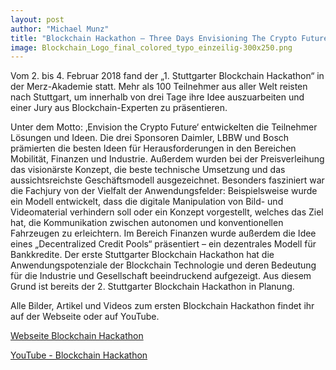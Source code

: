 ```yaml
---
layout: post
author: "Michael Munz"
title: "Blockchain Hackathon – Three Days Envisioning The Crypto Future!"
image: Blockchain_Logo_final_colored_typo_einzeilig-300x250.png
---
```



Vom 2. bis 4. Februar 2018 fand der „1. Stuttgarter Blockchain Hackathon“ in der Merz-Akademie statt. 
Mehr als 100 Teilnehmer aus aller Welt reisten nach Stuttgart, um innerhalb von drei Tage ihre Idee auszuarbeiten 
und einer Jury aus Blockchain-Experten zu präsentieren. 

Unter dem Motto: ‚Envision the Crypto Future‘ entwickelten die Teilnehmer Lösungen und Ideen. 
Die drei Sponsoren Daimler, LBBW und Bosch prämierten die besten Ideen für Herausforderungen in den Bereichen Mobilität, 
Finanzen und Industrie. Außerdem wurden bei der Preisverleihung das visionärste Konzept, die beste technische Umsetzung 
und das aussichtsreichste Geschäftsmodell ausgezeichnet. Besonders fasziniert war die Fachjury von der Vielfalt der Anwendungsfelder: Beispielsweise wurde ein Modell entwickelt, dass die digitale Manipulation von Bild- und Videomaterial verhindern soll oder ein Konzept vorgestellt, welches das Ziel hat, 
die Kommunikation zwischen autonomen und konventionellen Fahrzeugen zu erleichtern. 
Im Bereich Finanzen wurde außerdem die Idee eines „Decentralized Credit Pools“ präsentiert – ein dezentrales Modell für Bankkredite.
Der erste Stuttgarter Blockchain Hackathon hat die Anwendungspotenziale der Blockchain Technologie und deren Bedeutung für die Industrie und Gesellschaft beeindruckend aufgezeigt. 
Aus diesem Grund ist bereits der 2. Stuttgarter Blockchain Hackathon in Planung.

Alle Bilder, Artikel und Videos zum ersten Blockchain Hackathon findet ihr auf der Webseite oder auf YouTube.

[Webseite Blockchain Hackathon](https://www.blockchain-hackathon.de/review-hackathon-2018/#1518872232327-6543b639-338d)

[YouTube - Blockchain Hackathon](https://www.youtube.com/channel/UCTQIyxMVsddwEk6-wg-UVkA)
